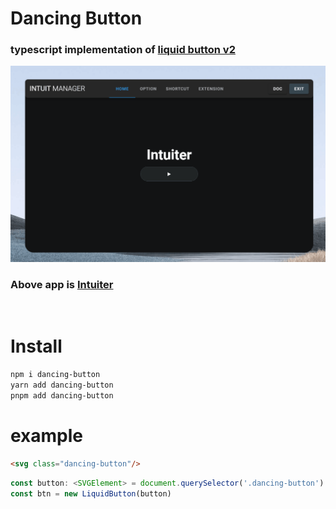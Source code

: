 # Dancing Button
### typescript implementation of [liquid button v2](https://codepen.io/Zaku/pen/eRmRxz)

[![button](image/button.gif)](https://github.com/seonglae/intuiter)

### Above app is [Intuiter](https://github.com/seonglae/intuiter)

<br/>

# Install
```bash
npm i dancing-button
yarn add dancing-button
pnpm add dancing-button
```

# example
```html
<svg class="dancing-button"/>
```

```typescript
const button: <SVGElement> = document.querySelector('.dancing-button')
const btn = new LiquidButton(button)
```